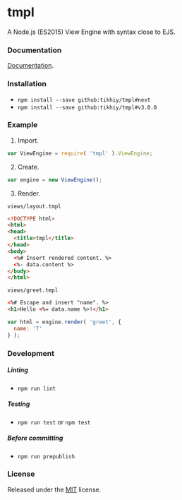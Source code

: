 # tmpl

A Node.js (ES2015) View Engine with syntax close to EJS.

### Documentation

[Documentation](https://tikhiy.github.io/tmpl/).

### Installation

* `npm install --save github:tikhiy/tmpl#next`
* `npm install --save github:tikhiy/tmpl#v3.0.0`

### Example

1. Import.

```javascript
var ViewEngine = require( 'tmpl' ).ViewEngine;
```

2. Create.

```javascript
var engine = new ViewEngine();
```

3. Render.

`views/layout.tmpl`

```html
<!DOCTYPE html>
<html>
<head>
  <title>tmpl</title>
</head>
<body>
  <%# Insert rendered content. %>
  <%- data.content %>
</body>
</html>
```

`views/greet.tmpl`

```html
<%# Escape and insert "name". %>
<h1>Hello <%= data.name %>!</h1>
```

```javascript
var html = engine.render( 'greet', {
  name: 'T'
} );
```

### Development

##### Linting

* `npm run lint`

##### Testing

* `npm run test` or `npm test`

##### Before committing

* `npm run prepublish`

### License

Released under the [MIT](LICENSE) license.
